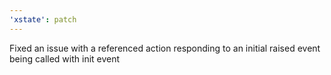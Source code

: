 ```yaml
---
'xstate': patch
---
```


Fixed an issue with a referenced action responding to an initial raised event being called with init event
